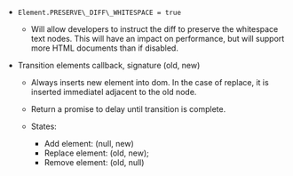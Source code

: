 - `Element.PRESERVE\_DIFF\_WHITESPACE = true`
  - Will allow developers to instruct the diff to preserve the whitespace text
    nodes.  This will have an impact on performance, but will support more HTML
    documents than if disabled.

- Transition elements callback, signature (old, new)
  - Always inserts new element into dom.  In the case of replace, it is
    inserted immediatel adjacent to the old node.
  - Return a promise to delay until transition is complete.

  - States:
    - Add element: (null, new)
    - Replace element: (old, new);
    - Remove element: (old, null)
